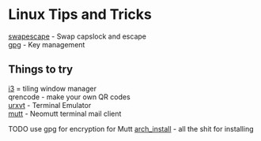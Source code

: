 # Linux Tips and Tricks

[swapescape](swapescape.md) - Swap capslock and escape\
[gpg](gpg.md) - Key management

## Things to try

[i3](i3.md) = tiling window manager\
qrencode - make your own QR codes\
[urxvt](urxvt.md) - Terminal Emulator\
[mutt](mutt.md) - Neomutt terminal mail client

TODO use gpg for encryption for Mutt
[arch_install](arch_install) - all the shit for installing
